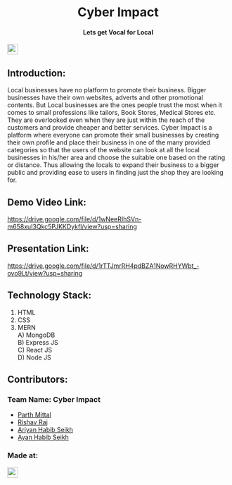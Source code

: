 <h1 align="center">Cyber Impact</h1>
<h4 align="center">Lets get Vocal for Local</h4>
<p align="center">
</p>

<a href="https://hack36.com"> <img src="https://cutt.ly/BuiltAtHack36" height=24px> </a>


## Introduction:
  Local businesses have no platform to promote their business. Bigger businesses have their own websites, adverts and other promotional contents. But Local businesses are the ones people trust the most when it comes to small professions like tailors, Book Stores, Medical Stores etc. They are overlooked even when they are just within the reach of the customers and provide cheaper and better services. Cyber Impact is a platform where everyone can promote their small businesses by creating their own profile and place their business in one of the many provided categories so that the users of the website can look at all the local businesses in his/her area and choose the suitable one based on the rating or distance. Thus allowing the locals to expand their business to a bigger public and providing ease to users in finding just the shop they are looking for.

  
## Demo Video Link:
  <a href="https://drive.google.com/file/d/1wNeeRIhSVn-m658xuI3Qkc5PJKKDykfl/view?usp=sharing" target="_blank">https://drive.google.com/file/d/1wNeeRIhSVn-m658xuI3Qkc5PJKKDykfl/view?usp=sharing</a>
  
## Presentation Link:
  <a href="https://drive.google.com/file/d/1wNeeRIhSVn-m658xuI3Qkc5PJKKDykfl/view?usp=sharing" target="_blank">https://drive.google.com/file/d/1rTTJmrRH4pdBZA1NowRHYWbt_-ovo9Lt/view?usp=sharing</a>
  
## Technology Stack:
  1) HTML
  2) CSS
  3) MERN <br/>
      A) MongoDB <br/>
      B) Express JS <br/>
      C) React JS <br/>
      D) Node JS <br/>
  
## Contributors:

### Team Name: Cyber Impact

* [Parth Mittal](https://github.com/Parthtrap)
* [Rishav Raj](https://github.com/Kitashi14)
* [Ariyan Habib Seikh](https://github.com/Ariyan-Sk)
* [Ayan Habib Seikh](https://github.com/ayansk2002)


### Made at:
<a href="https://hack36.com"> <img src="https://cutt.ly/BuiltAtHack36" height=24px> </a>

